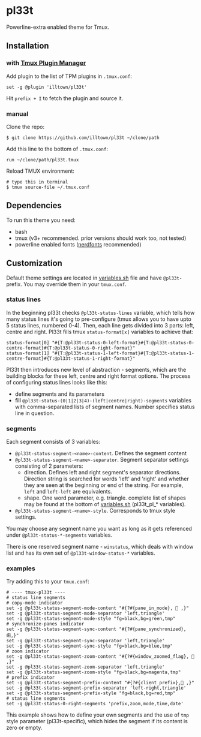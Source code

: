 # pl33t
Powerline-extra enabled theme for Tmux.
## Installation
### with [Tmux Plugin Manager](https://github.com/tmux-plugins/tpm)

Add plugin to the list of TPM plugins in `.tmux.conf`:

    set -g @plugin 'illtown/pl33t'

Hit `prefix + I` to fetch the plugin and source it.

### manual

Clone the repo:

    $ git clone https://github.com/illtown/pl33t ~/clone/path

Add this line to the bottom of `.tmux.conf`:

    run ~/clone/path/pl33t.tmux

Reload TMUX environment:

    # type this in terminal
    $ tmux source-file ~/.tmux.conf

## Dependencies

To run this theme you need:

* bash
* tmux (v3+ recommended. prior versions should work too, not tested)
* powerline enabled fonts ([nerdfonts](https://www.nerdfonts.com) recommended)

## Customization
Default theme settings are located in [variables.sh](scripts/variables.sh) file and have `@pl33t-` prefix. You may override them in your `tmux.conf`.
### status lines
In the beginning pl33t checks `@pl33t-status-lines` variable, which tells how many status lines it's going to pre-configure (tmux allows you to have upto 5 status lines, numbered 0-4).
Then, each line gets divided into 3 parts: left, centre and right. Pl33t fills tmux `status-format[x]` variables to achieve that:
```
status-format[0] "#{T:@pl33t-status-0-left-format}#{T:@pl33t-status-0-centre-format}#{T:@pl33t-status-0-right-format}"
status-format[1] "#{T:@pl33t-status-1-left-format}#{T:@pl33t-status-1-centre-format}#{T:@pl33t-status-1-right-format}"
```
Pl33t then introduces new level of abstraction - segments, which are the building blocks for these left, centre and right format options.
The process of configuring status lines looks like this:
  * define segments and its parameters
  * fill `@pl33t-status-(0|1|2|3|4)-(left|centre|right)-segments` variables with comma-separated lists of segment names. Number specifies status line in question.
### segments
Each segment consists of 3 variables:
  * `@pl33t-status-segment-<name>-content`. Defines the segment content
  * `@pl33t-status-segment-<name>-separator`. Segment separator settings consisting of 2 parameters:
    * direction. Defines left and right segment's separator directions. Direction string is searched for words 'left' and 'right' and whether they are seen at the beginning or end of the string. For example, `left` and `left-left` are equivalents.
    * shape. One word parameter, e.g. triangle. complete list of shapes may be found at the bottom of [variables.sh](scripts/variables.sh) (pl33t_pl_* variables).
  * `@pl33t-status-segment-<name>-style`. Corresponds to tmux style settings.

You may choose any segment name you want as long as it gets referenced under `@pl33t-status-*-segments` variables.

There is one reserved segment name - `winstatus`, which deals with window list and has its own set of `@pl33t-window-status-*` variables.
### examples
Try adding this to your `tmux.conf`:
```
# ---- tmux-pl33t ----
# status line segments
# copy-mode indicator
set -g @pl33t-status-segment-mode-content "#{?#{pane_in_mode},  ,}"
set -g @pl33t-status-segment-mode-separator 'left,triangle'
set -g @pl33t-status-segment-mode-style "fg=black,bg=green,tmp"
# synchronize-panes indicator
set -g @pl33t-status-segment-sync-content "#{?#{pane_synchronized}, 痢,}"
set -g @pl33t-status-segment-sync-separator 'left,triangle'
set -g @pl33t-status-segment-sync-style "fg=black,bg=blue,tmp"
# zoom indicator
set -g @pl33t-status-segment-zoom-content "#{?#{window_zoomed_flag},  ,}"
set -g @pl33t-status-segment-zoom-separator 'left,triangle'
set -g @pl33t-status-segment-zoom-style "fg=black,bg=magenta,tmp"
# prefix indicator
set -g @pl33t-status-segment-prefix-content "#{?#{client_prefix}, ,}"
set -g @pl33t-status-segment-prefix-separator 'left-right,triangle'
set -g @pl33t-status-segment-prefix-style "fg=black,bg=red,tmp"
# status line segments
set -g @pl33t-status-0-right-segments 'prefix,zoom,mode,time,date'
```
This example shows how to define your own segments and the use of `tmp` style parameter (pl33t-specific), which hides the segment if its content is zero or empty.
